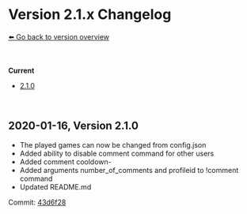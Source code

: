 # Version 2.1.x Changelog
[⬅️ Go back to version overview](../version_changelogs.md)

&nbsp;

**Current**  
- [2.1.0](#2.1.0)
  
&nbsp;

<a id="2.1.0"></a>

## **2020-01-16, Version 2.1.0**
- The played games can now be changed from config.json
- Added ability to disable comment command for other users
- Added comment cooldown-
- Added arguments number_of_comments and profileid to !comment command
- Updated README.md

Commit: [43d6f28](https://github.com/3urobeat/steam-comment-service-bot/commit/43d6f28)